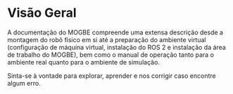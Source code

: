 # Visão Geral

A documentação do MOGBE compreende uma extensa descrição desde a montagem do robô físico em si até a preparação do ambiente virtual (configuração de máquina virtual, instalação do ROS 2 e instalação da área de trabalho do MOGBE), bem como o manual de operação tanto para o ambiente real quanto para o ambiente de simulação.

Sinta-se à vontade para explorar, aprender e nos corrigir caso encontre algum erro.